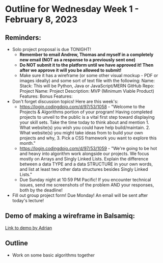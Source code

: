 # Outline for Wednesday Week 1 - February 8, 2023

## Reminders:
- Solo project proposal is due TONIGHT!
    - **Remember to email Andrew, Thomas and myself in a completely new email (NOT as a response to a previously sent one)**
    - **Do NOT submit it to the platform until we have approved it!  Then after we approve it will you be allowed to submit!**
    - Make sure it has a wireframe (or some other visual mockup - PDF or images ideally) and some sort of text file with the following:
        Name: 
        Stack: This will be Python, Java or JavaScript/MERN
        GitHub Repo:
        Project Name: 
        Project Description:
        MVP (Minimum Viable Product) Features: 
        Bonus Features:
- Don't forget discussion topics!  Here are this week's:
    - https://login.codingdojo.com/d/97/53/1058 - "Welcome to the Projects & Algorithms portion of your program! Having completed projects to unveil to the public is a vital first step toward displaying your skill sets.  Take the time today to think about and mention 1. What website(s) you wish you could have help build/maintain. 2. What website(s) you might take ideas from to build your own projects and why, 3. Pick a CSS framework you want to explore this month."
    - https://login.codingdojo.com/d/97/53/1059 - "We're going to be hot and heavy into algorithm work alongside our projects.  We focus mostly on Arrays and Singly Linked Lists.  Explain the difference between a data TYPE and a data STRUCTURE in your own words, and list at least two other data structures besides Singly Linked Lists."
    - Due Sunday night at 10:59 PM Pacific!  If you encounter technical issues, send me screenshots of the problem AND your responses, both by the deadline!
- Fill out group project form!  Due Monday!  An email will be sent after today's lecture!

## Demo of making a wireframe in Balsamiq:
[Link to demo by Adrian](https://youtu.be/MDDs8wo-5eE)

## Outline
- Work on some basic algorithms together